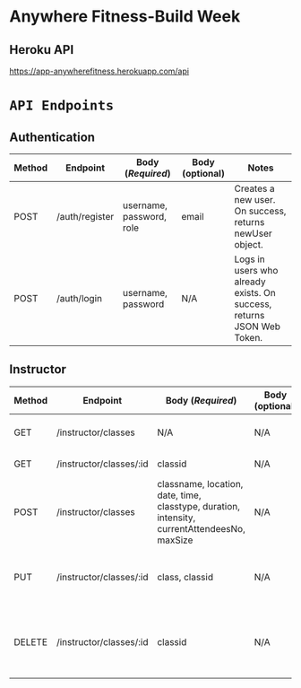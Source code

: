 # Anywhere Fitness-Build Week

## Heroku API

https://app-anywherefitness.herokuapp.com/api

# `API Endpoints`

## Authentication

| Method | Endpoint       | Body (_Required_)        | Body (optional) | Notes                                                                 |
| ------ | -------------- | ------------------------ | --------------- | --------------------------------------------------------------------- |
| POST   | /auth/register | username, password, role | email           | Creates a new user. On success, returns newUser object.               |
| POST   | /auth/login    | username, password       | N/A             | Logs in users who already exists. On success, returns JSON Web Token. |

## Instructor

| Method | Endpoint                | Body (_Required_)                                                                            | Body (optional) | Notes                                                                 |
| ------ | ----------------------- | ------------------------                                                                     | --------------- | --------------------------------------------------------------------- |
| GET    | /instructor/classes     | N/A                                                                                          | N/A             | Returns an array of classes.                                          |
| GET    | /instructor/classes/:id | classid                                                                                      | N/A             | Returns a single class.                                               |
| POST   | /instructor/classes     | classname, location, date, time, classtype, duration, intensity, currentAttendeesNo, maxSize | N/A             | Creates a new class. On success return newClass object.               |
| PUT    | /instructor/classes/:id | class, classid                                                                               | N/A             | Edits a class. On success returns newClass object.                    |
| DELETE | /instructor/classes/:id | classid                                                                                      | N/A             | Deletes a class. On success returns deletedClass objects.             |
